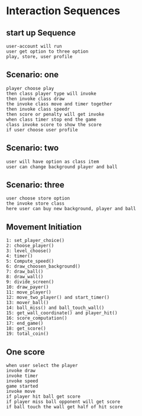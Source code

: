 # Interaction Sequences

## start up Sequence

    user-account will run
    user get option to three option
    play, store, user profile

## Scenario: one

    player choose play
    then class player type will invoke
    then invoke class draw
    the invoke class move and timer together
    then invoke class speedr
    then score or penalty will get invoke
    when class timer stop end the game
    class invoke score to show the score
    if user choose user profile

## Scenario: two

    user will have option as class item
    user can change background player and ball

## Scenario: three

    user choose store option
    the invoke store class
    here user can buy new background, player and ball

## Movement Initiation

    1: set_player_choice()
    2: choose_player()
    3: level_choose()
    4: timer()
    5: Compute_speed()
    6: draw_choosen_background()
    7: draw_ball()
    8: draw_wall()
    9: divide_screen()
    10: draw_payer()
    11: move_player()
    12: move_two_player() and start_timer()
    13: mover_ball()
    14: ball_miss() and ball_touch_wall()
    15: get_wall_coordinate() and player_hit()
    16: score_computation()
    17: end_game()
    18: get_score()
    19: total_coin()

## One score

    when user select the player
    invoke draw
    invoke timer
    invoke speed
    game started
    invoke move
    if player hit ball get score
    if player miss ball opponent will get score
    if ball touch the wall get half of hit score
